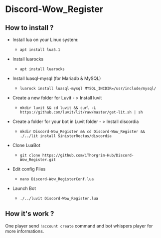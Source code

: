 # Discord-Wow_Register

## How to install ?

- Install lua on your Linux system:
  - ```apt install lua5.1```
  
- Install luarocks
  - ```apt install luarocks```
  
- Install luasql-mysql (for Mariadb & MySQL)
  - ```luarock install luasql-mysql MYSQL_INCDIR=/usr/include/mysql/```
  
- Create a new folder for Luvit - > Install luvit
  - ```mkdir luvit && cd luvit && curl -L https://github.com/luvit/lit/raw/master/get-lit.sh | sh```
  
- Create a folder for your bot in Luvit folder - > Install discordia
  - ```mkdir Discord-Wow_Register && cd Discord-Wow_Register && ./../lit install SinisterRectus/discordia```
  
- Clone LuaBot
  - ```git clone https://github.com/iThorgrim-Hub/Discord-Wow_Register.git```
  
- Edit config Files
  - ```nano Discord-Wow_RegisterConf.lua```

- Launch Bot
  - ```./../luvit Discord-Wow_Register.lua```

## How it's work ?

One player send `!account create` command and bot whispers player for more informations.
